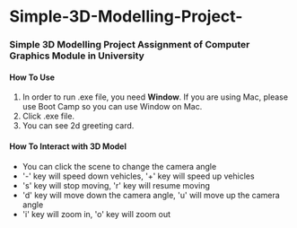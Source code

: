 # Simple-3D-Modelling-Project-
### Simple 3D Modelling Project Assignment of Computer Graphics Module in University

#### How To Use
1. In order to run .exe file, you need **Window**. If you are using Mac, please use Boot Camp so you can use Window on Mac.
2. Click .exe file.
3. You can see 2d greeting card.

#### How To Interact with 3D Model
- You can click the scene to change the camera angle
- '-' key will speed down vehicles, '+' key will speed up vehicles
- 's' key will stop moving, 'r' key will resume moving
- 'd' key will move down the camera angle, 'u' will move up the camera angle
- 'i' key will zoom in, 'o' key will zoom out
